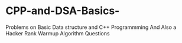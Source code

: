 # CPP-and-DSA-Basics-
Problems on Basic Data structure and C++ Programmming
And Also a Hacker Rank Warmup Algorithm Questions
